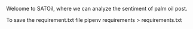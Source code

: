Welcome to SATOil, where we can analyze the sentiment of palm oil post.


To save the requirement.txt file
pipenv requirements > requirements.txt